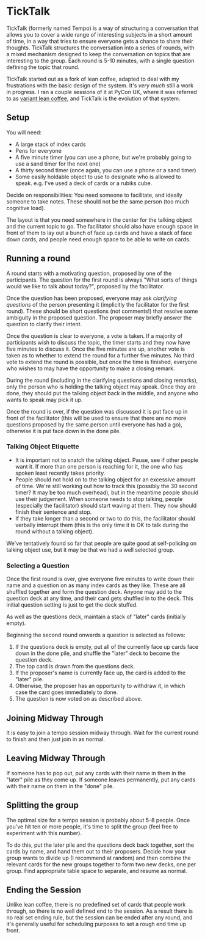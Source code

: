 # TickTalk

TickTalk (formerly named Tempo) is a way of structuring a conversation that allows you to cover a wide range of interesting subjects in a short amount of time,
in a way that tries to ensure everyone gets a chance to share their thoughts.
TickTalk structures the conversation into a series of rounds, with a mixed mechanism designed to keep the conversation on topics that are interesting to the group.
Each round is 5-10 minutes, with a single question defining the topic that round.

TickTalk started out as a fork of lean coffee, adapted to deal with my frustrations with the basic design of the system.
It's *very much* still a work in progress.
I ran a couple sessions of it at PyCon UK, where it was referred to as [variant lean coffee](https://notebook.drmaciver.com/posts/2018-09-20-09:17.html),
and TickTalk is the evolution of that system.

## Setup

You will need:

* A large stack of index cards
* Pens for everyone
* A five minute timer (you can use a phone, but we're probably going to use a sand timer for the next one)
* A thirty second timer (once again, you can use a phone or a sand timer)
* Some easily holdable object to use to designate who is allowed to speak. e.g. I've used a deck of cards or a rubiks cube.

Decide on responsibilities:
You need someone to facilitate, and ideally someone to take notes. These should not be the same person (too much cognitive load).

The layout is that you need somewhere in the center for the talking object and the current topic to go.
The facilitator should also have enough space in front of them to lay out a bunch of face up cards and have a stack of face down cards,
and people need enough space to be able to write on cards.

## Running a round

A round starts with a motivating question, proposed by one of the participants.
The question for the first round is always "What sorts of things would we like to talk about today?", proposed by the facilitator.

Once the question has been proposed, everyone may ask *clarifying questions* of the person presenting it (implicitly the facilitator for the first round).
These should be short questions (not comments!) that resolve some ambiguity in the proposed question.
The proposer may briefly answer the question to clarify their intent.

Once the question is clear to everyone, a vote is taken. If a majority of participants wish to discuss the topic,
the timer starts and they now have five minutes to discuss it.
Once the five minutes are up, another vote is taken as to whether to extend the round for a further five minutes.
No third vote to extend the round is possible,
but once the time is finished, everyone who wishes to may have the opportunity to make a closing remark.

During the round (including in the clarifying questions and closing remarks), only the person who is holding the talking object may speak.
Once they are done, they should put the talking object back in the middle, and anyone who wants to speak may pick it up.

Once the round is over, if the question was discussed it is put face up in front of the facilitator (this will be used to ensure that there are no more questions proposed by the same person until everyone has had a go), otherwise it is put face down in the done pile.

### Talking Object Etiquette

* It is important not to snatch the talking object. Pause, see if other people want it. If more than one person is reaching for it, the one who has spoken least recently takes priority.
* People should not hold on to the talking object for an excessive amount of time. We're still working out how to track this (possibly the 30 second timer? It may be too much overhead), but in the meantime people should use their judgement. When someone needs to stop talking, people (especially the facilitator) should start waving at them. They now should finish their sentence and stop.
* If they take longer than a second or two to do this, the facilitator should verbally interrupt them (this is the only time it is OK to talk during the round without a talking object).

We've tentatively found so far that people are quite good at self-policing on talking object use, but it may be that we had a well selected group.

### Selecting a Question

Once the first round is over, give everyone five minutes to write down their name and a question on as many index cards as they like.
These are all shuffled together and form the question deck. Anyone may add to the question deck at any time, and their card gets shuffled in to the deck.
This initial question setting is just to get the deck stuffed.

As well as the questions deck, maintain a stack of "later" cards (initially empty).

Beginning the second round onwards a question is selected as follows:

1. If the questions deck is empty, put all of the currently face up cards face down in the done pile, and shuffle the "later" deck to become the question deck.
2. The top card is drawn from the questions deck.
3. If the proposer's name is currently face up, the card is added to the "later" pile.
4. Otherwise, the proposer has an opportunity to withdraw it, in which case the card goes immediately to done.
5. The question is now voted on as described above.

## Joining Midway Through

It is easy to join a tempo session midway through.
Wait for the current round to finish and then just join in as normal.

## Leaving Midway Through

If someone has to pop out, put any cards with their name in them in the "later" pile as they come up. If someone leaves permanently, put any cards with their name on them in the "done" pile.

## Splitting the group

The optimal size for a tempo session is probably about 5-8 people.
Once you've hit ten or more people, it's time to split the group (feel free to experiment with this number).

To do this, put the later pile and the questions deck back together, sort the cards by name, and hand them out to their proposers.
Decide how your group wants to divide up (I recommend at random) and then combine the relevant cards for the new groups together to form two new decks,
one per group. Find appropriate table space to separate, and resume as normal.

## Ending the Session

Unlike lean coffee, there is no predefined set of cards that people work through, so there is no well defined end to the session.
As a result there is no real set ending rule, but the session can be ended after any round, and it's generally useful for scheduling purposes to set a rough end time up front.
